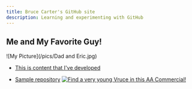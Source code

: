 ```yaml
---
title: Bruce Carter's GitHub site
description: Learning and experimenting with GitHub
---
```


## Me and My Favorite Guy!

![My Picture](/pics/Dad and Eric.jpg)

- [This is content that I've developed](/timeseries/index.md)

- [Sample repository](https://github.com/BACTx/sample)
[![Find a very young Vruce in this AA Commercial!](https://img.youtube.com/vi/FFORLtmVX04/0.jpg)](//www.youtube.com/watch?v=FFORLtmVX04&list=FLP21cKXjAyLhD6fARirfG2w&index=26&t=0s)
